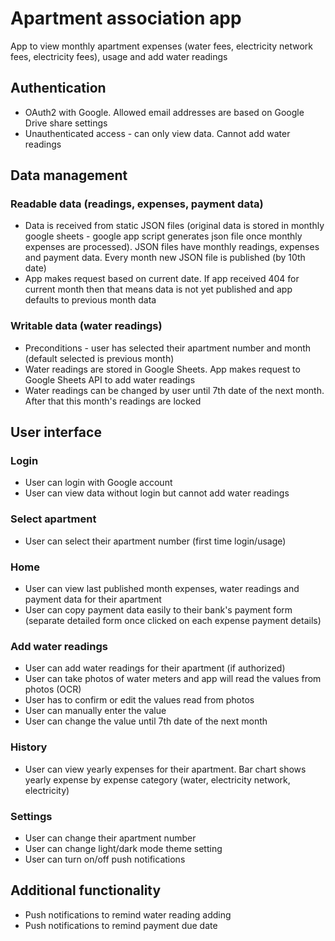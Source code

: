# Apartment association app

App to view monthly apartment expenses (water fees, electricity network fees, electricity fees),
usage and add water readings

## Authentication

- OAuth2 with Google. Allowed email addresses are based on Google Drive share settings
- Unauthenticated access - can only view data. Cannot add water readings

## Data management

### Readable data (readings, expenses, payment data)

- Data is received from static JSON files (original data is stored in monthly google sheets - google
  app script generates json file once monthly expenses are processed). JSON files have monthly
  readings, expenses and payment data. Every month new JSON file is published (by 10th date)
- App makes request based on current date. If app received 404 for current month then that means
  data is not yet published and app defaults to previous month data

### Writable data (water readings)

- Preconditions - user has selected their apartment number and month (default selected is previous
  month)
- Water readings are stored in Google Sheets. App makes request to Google Sheets API to add water
  readings
- Water readings can be changed by user until 7th date of the next month. After that this month's
  readings are locked

## User interface

### Login

- User can login with Google account
- User can view data without login but cannot add water readings

### Select apartment

- User can select their apartment number (first time login/usage)

### Home

- User can view last published month expenses, water readings and payment data for their apartment
- User can copy payment data easily to their bank's payment form (separate detailed form once
  clicked on each expense payment details)

### Add water readings

- User can add water readings for their apartment (if authorized)
- User can take photos of water meters and app will read the values from photos (OCR)
- User has to confirm or edit the values read from photos
- User can manually enter the value
- User can change the value until 7th date of the next month

### History

- User can view yearly expenses for their apartment. Bar chart shows yearly expense by expense
  category (water, electricity network, electricity)

### Settings

- User can change their apartment number
- User can change light/dark mode theme setting
- User can turn on/off push notifications

## Additional functionality

- Push notifications to remind water reading adding
- Push notifications to remind payment due date